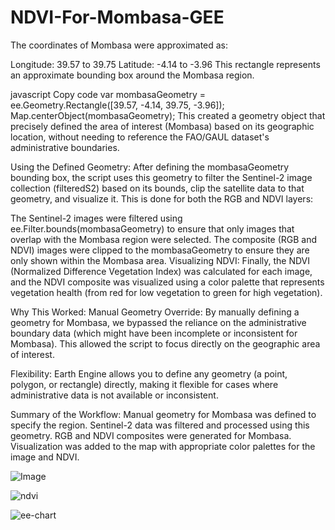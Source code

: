 # NDVI-For-Mombasa-GEE

 The coordinates of Mombasa were approximated as:

Longitude: 39.57 to 39.75
Latitude: -4.14 to -3.96
This rectangle represents an approximate bounding box around the Mombasa region.

javascript
Copy code
var mombasaGeometry = ee.Geometry.Rectangle([39.57, -4.14, 39.75, -3.96]);
Map.centerObject(mombasaGeometry);
This created a geometry object that precisely defined the area of interest (Mombasa) based on its geographic location, without needing to reference the FAO/GAUL dataset's administrative boundaries.

Using the Defined Geometry: After defining the mombasaGeometry bounding box, the script uses this geometry to filter the Sentinel-2 image collection (filteredS2) based on its bounds, clip the satellite data to that geometry, and visualize it. This is done for both the RGB and NDVI layers:

The Sentinel-2 images were filtered using ee.Filter.bounds(mombasaGeometry) to ensure that only images that overlap with the Mombasa region were selected.
The composite (RGB and NDVI) images were clipped to the mombasaGeometry to ensure they are only shown within the Mombasa area.
Visualizing NDVI: Finally, the NDVI (Normalized Difference Vegetation Index) was calculated for each image, and the NDVI composite was visualized using a color palette that represents vegetation health (from red for low vegetation to green for high vegetation).

Why This Worked:
Manual Geometry Override: By manually defining a geometry for Mombasa, we bypassed the reliance on the administrative boundary data (which might have been incomplete or inconsistent for Mombasa). This allowed the script to focus directly on the geographic area of interest.

Flexibility: Earth Engine allows you to define any geometry (a point, polygon, or rectangle) directly, making it flexible for cases where administrative data is not available or inconsistent.

Summary of the Workflow:
Manual geometry for Mombasa was defined to specify the region.
Sentinel-2 data was filtered and processed using this geometry.
RGB and NDVI composites were generated for Mombasa.
Visualization was added to the map with appropriate color palettes for the image and NDVI.




![Image](https://github.com/user-attachments/assets/4d4c72a9-a305-4f4a-9939-33f709fa9638)



![ndvi](https://github.com/user-attachments/assets/e2d57e9e-07da-4129-81e0-ccaf1e50807b)



![ee-chart](https://github.com/user-attachments/assets/87bdf5fd-b799-4283-91c5-edcede53c202)
